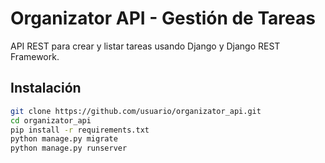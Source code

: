 # Organizator API - Gestión de Tareas

API REST para crear y listar tareas usando Django y Django REST Framework.

## Instalación

```bash
git clone https://github.com/usuario/organizator_api.git
cd organizator_api
pip install -r requirements.txt
python manage.py migrate
python manage.py runserver
